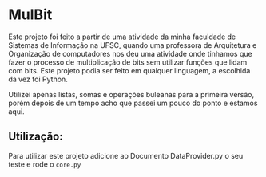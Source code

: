 # MulBit

Este projeto foi feito a partir de uma atividade da minha faculdade de Sistemas de Informação na UFSC, quando uma professora de Arquitetura e Organização de computadores nos deu uma atividade onde tinhamos que fazer o processo de multiplicação de bits sem utilizar funções que lidam com bits.
Este projeto podia ser feito em qualquer linguagem, a escolhida da vez foi Python.

Utilizei apenas listas, somas e operações buleanas para a primeira versão, porém depois de um tempo acho que passei um pouco do ponto e estamos aqui.

## Utilização:

Para utilizar este projeto adicione ao Documento DataProvider.py o seu teste e rode o ```core.py```
